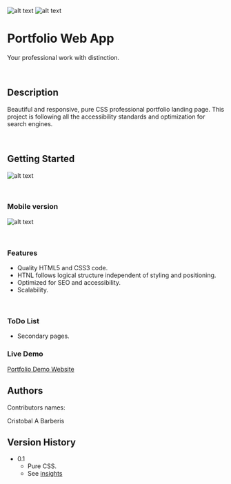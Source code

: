 <div id="top"></div>

![alt text](https://img.shields.io/badge/ver.-0.1-green)
![alt text](https://img.shields.io/badge/status-passing-green)

# Portfolio Web App

Your professional work with distinction.

<br/>

## Description

Beautiful and responsive, pure CSS professional portfolio landing page. This project is following all the accessibility standards and optimization for search engines.

<br/>

## Getting Started

![alt text](https://brberis.github.io/dbl-portfolio-pro/develop/assets/images/web.png)

<br/>

### Mobile version

![alt text](https://brberis.github.io/dbl-portfolio-pro/develop/assets/images/mobile.png)

<br/>

### Features 

* Quality HTML5 and CSS3 code.
* HTNL follows logical structure independent of styling and positioning.
* Optimized for SEO and accessibility. 
* Scalability.

<br/>

### ToDo List 

* Secondary pages.


### Live Demo  

[Portfolio Demo Website](https://brberis.github.io/dbl-portfolio-pro/develop)


## Authors

Contributors names:

Cristobal A Barberis  


## Version History

* 0.1
    * Pure CSS.
    * See [insights](https://github.com/brberis/dbl-portfolio-pro/pulse)



